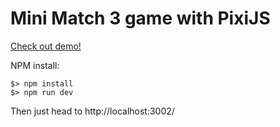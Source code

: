 # Mini Match 3 game with PixiJS

[Check out demo!](http://anvoevodin.name/demos/pixijs-match3-eva/)

NPM install:
```
$> npm install
$> npm run dev
```

Then just head to http://localhost:3002/
